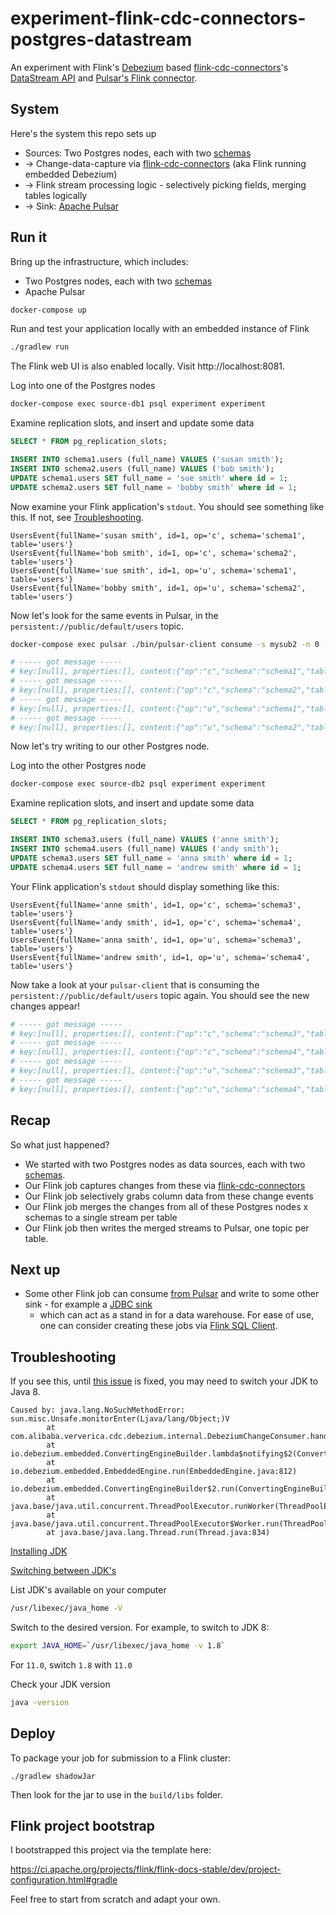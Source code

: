 # experiment-flink-cdc-connectors-postgres-datastream
An experiment with Flink's [Debezium](https://debezium.io/) based
[flink-cdc-connectors](https://github.com/ververica/flink-cdc-connectors)'s [DataStream
API](https://github.com/ververica/flink-cdc-connectors#usage-for-datastream-api)
and [Pulsar's Flink connector](https://github.com/streamnative/pulsar-flink).

## System
Here's the system this repo sets up

- Sources: Two Postgres nodes, each with two
  [schemas](https://www.postgresql.org/docs/10/ddl-schemas.html)
- → Change-data-capture via
  [flink-cdc-connectors](https://github.com/ververica/flink-cdc-connectors) (aka
  Flink running embedded Debezium)
- → Flink stream processing logic - selectively picking fields, merging tables
  logically
- → Sink: [Apache Pulsar](https://pulsar.apache.org/)

## Run it
Bring up the infrastructure, which includes:
- Two Postgres nodes, each with two
  [schemas](https://www.postgresql.org/docs/10/ddl-schemas.html)
- Apache Pulsar
```sh
docker-compose up
```

Run and test your application locally with an embedded instance of Flink
```sh
./gradlew run
```

The Flink web UI is also enabled locally. Visit http://localhost:8081.

Log into one of the Postgres nodes
```sh
docker-compose exec source-db1 psql experiment experiment
```

Examine replication slots, and insert and update some data
```sql
SELECT * FROM pg_replication_slots;

INSERT INTO schema1.users (full_name) VALUES ('susan smith');
INSERT INTO schema2.users (full_name) VALUES ('bob smith');
UPDATE schema1.users SET full_name = 'sue smith' where id = 1;
UPDATE schema2.users SET full_name = 'bobby smith' where id = 1;
```

Now examine your Flink application's `stdout`. You should see something like
this. If not, see [Troubleshooting](#troubleshooting).
```
UsersEvent{fullName='susan smith', id=1, op='c', schema='schema1', table='users'}
UsersEvent{fullName='bob smith', id=1, op='c', schema='schema2', table='users'}
UsersEvent{fullName='sue smith', id=1, op='u', schema='schema1', table='users'}
UsersEvent{fullName='bobby smith', id=1, op='u', schema='schema2', table='users'}
```

Now let's look for the same events in Pulsar, in the
`persistent://public/default/users` topic.

```sh
docker-compose exec pulsar ./bin/pulsar-client consume -s mysub2 -n 0 -p Earliest users

# ----- got message -----
# key:[null], properties:[], content:{"op":"c","schema":"schema1","table":"users","fullName":"susan smith","id":1}
# ----- got message -----
# key:[null], properties:[], content:{"op":"c","schema":"schema2","table":"users","fullName":"bob smith","id":1}
# ----- got message -----
# key:[null], properties:[], content:{"op":"u","schema":"schema1","table":"users","fullName":"sue smith","id":1}
# ----- got message -----
# key:[null], properties:[], content:{"op":"u","schema":"schema2","table":"users","fullName":"bobby smith","id":1}
```

Now let's try writing to our other Postgres node.

Log into the other Postgres node
```sh
docker-compose exec source-db2 psql experiment experiment
```

Examine replication slots, and insert and update some data
```sql
SELECT * FROM pg_replication_slots;

INSERT INTO schema3.users (full_name) VALUES ('anne smith');
INSERT INTO schema4.users (full_name) VALUES ('andy smith');
UPDATE schema3.users SET full_name = 'anna smith' where id = 1;
UPDATE schema4.users SET full_name = 'andrew smith' where id = 1;
```

Your Flink application's `stdout` should display something like this:
```
UsersEvent{fullName='anne smith', id=1, op='c', schema='schema3', table='users'}
UsersEvent{fullName='andy smith', id=1, op='c', schema='schema4', table='users'}
UsersEvent{fullName='anna smith', id=1, op='u', schema='schema3', table='users'}
UsersEvent{fullName='andrew smith', id=1, op='u', schema='schema4', table='users'}
```

Now take a look at your `pulsar-client` that is consuming the
`persistent://public/default/users` topic again. You should see the new changes
appear!

```sh
# ----- got message -----
# key:[null], properties:[], content:{"op":"c","schema":"schema3","table":"users","fullName":"anne smith","id":1}
# ----- got message -----
# key:[null], properties:[], content:{"op":"c","schema":"schema4","table":"users","fullName":"andy smith","id":1}
# ----- got message -----
# key:[null], properties:[], content:{"op":"u","schema":"schema3","table":"users","fullName":"anna smith","id":1}
# ----- got message -----
# key:[null], properties:[], content:{"op":"u","schema":"schema4","table":"users","fullName":"andrew smith","id":1}
```

## Recap
So what just happened?
- We started with two Postgres nodes as data sources, each with two
  [schemas](https://www.postgresql.org/docs/10/ddl-schemas.html).
- Our Flink job captures changes from these via
  [flink-cdc-connectors](https://github.com/ververica/flink-cdc-connectors)
- Our Flink job selectively grabs column data from these change events
- Our Flink job merges the changes from all of these Postgres nodes x schemas to
  a single stream per table
- Our Flink job then writes the merged streams to Pulsar, one topic per table.

## Next up
- Some other Flink job can consume [from
  Pulsar](https://github.com/streamnative/pulsar-flink#table-environment) and
  write to some other sink - for example a [JDBC
  sink](https://ci.apache.org/projects/flink/flink-docs-stable/dev/table/connectors/jdbc.html)
  - which can act as a stand in for a data warehouse. For ease of use, one can
    consider creating these jobs via [Flink SQL
    Client](https://ci.apache.org/projects/flink/flink-docs-stable/dev/table/sqlClient.html).

## Troubleshooting
If you see this, until [this
issue](https://github.com/ververica/flink-cdc-connectors/issues/10) is fixed,
you may need to switch your JDK to Java 8.

```
Caused by: java.lang.NoSuchMethodError: sun.misc.Unsafe.monitorEnter(Ljava/lang/Object;)V
        at com.alibaba.ververica.cdc.debezium.internal.DebeziumChangeConsumer.handleBatch(DebeziumChangeConsumer.java:118)
        at io.debezium.embedded.ConvertingEngineBuilder.lambda$notifying$2(ConvertingEngineBuilder.java:82)
        at io.debezium.embedded.EmbeddedEngine.run(EmbeddedEngine.java:812)
        at io.debezium.embedded.ConvertingEngineBuilder$2.run(ConvertingEngineBuilder.java:171)
        at java.base/java.util.concurrent.ThreadPoolExecutor.runWorker(ThreadPoolExecutor.java:1128)
        at java.base/java.util.concurrent.ThreadPoolExecutor$Worker.run(ThreadPoolExecutor.java:628)
        at java.base/java.lang.Thread.run(Thread.java:834)
```

[Installing JDK](https://github.com/AdoptOpenJDK/homebrew-openjdk)

[Switching between
JDK's](https://medium.com/@devkosal/switching-java-jdk-versions-on-macos-80bc868e686a)

List JDK's available on your computer
```sh
/usr/libexec/java_home -V
```

Switch to the desired version. For example, to switch to JDK 8:
```sh
export JAVA_HOME=`/usr/libexec/java_home -v 1.8`
```

For `11.0`, switch `1.8` with `11.0`

Check your JDK version
```sh
java -version
```

## Deploy
To package your job for submission to a Flink cluster:
```
./gradlew shadowJar
```

Then look for the jar to use in the `build/libs` folder.

## Flink project bootstrap
I bootstrapped this project via the template here:

https://ci.apache.org/projects/flink/flink-docs-stable/dev/project-configuration.html#gradle

Feel free to start from scratch and adapt your own.